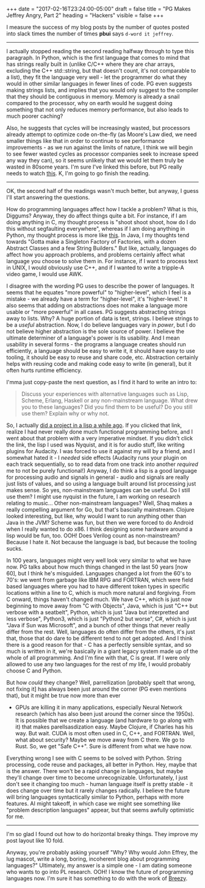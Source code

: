 +++
date = "2017-02-16T23:24:00-05:00"
draft = false
title = "PG Makes Jeffrey Angry, Part 2"
heading = "Hackers"
visible = false
+++

I measure the success of my blog posts by the number of quotes
posted into slack times the number of times <b>pbui</b> says `d-word it jeffrey`.

---

I actually stopped reading the second reading halfway through to type this
paragraph. In Python, which is the first language that comes to mind
that has strings really built in (unlike C/C++ where they are char arrays, 
excluding the C++ std::string, but that doesn't count, it's not
comparable to a list), they fit the language very well - let the programmer
do what they would in other similar languages in fewer lines of code. 
PG even suggests making strings lists, and implies that you would only
suggest to the compiler that they should be contiguous in memory.
Memory is already a snail compared to the processor, why on earth would
he suggest doing something that not only reduces memory performance, but
also leads to much poorer caching?

Also, he suggests that cycles will be increasingly wasted, but processors
already attempt to optimize code on-the-fly (as Moore's Law died, we
need smaller things like that in order to continue to see performance
improvements - as we run against the limits of nature, I think we will
begin to see fewer wasted cycles as processor companies seek to increase speed
any way they can), so it seems unlikely that we would let them truly be
wasted in 80some years.
I'm sure I've linked this before, but PG really needs to watch
[this](https://www.youtube.com/watch?v=JEpsKnWZrJ8).
K, I'm going to go finish the reading.

---

OK, the second half of the readings wasn't much better, but anyway, I
guess I'll start answering the questions.

How do programming languages affect how I tackle a problem? What is this,
Diggums? Anyway, they do affect things quite a bit. For instance, if I am
doing anything in C, my thought process is "shoot shoot shoot, how do I do this
without segfaulting everywhere", whereas if I am doing anything in Python,
my thought process is more like [this](lcatt.jpg). In Java, I my thoughts
tend towards "Gotta make a Singleton Factory of Factories, with a dozen
Abstract Classes and a few String Builders."
But like, actually, languages do affect how you approach problems, and
problems certainly affect what language you choose to solve them in.
For instance, if I want to process text in UNIX, I would obviously use
C++, and if I wanted to write a tripple-A video game, I would use AWK.

I disagree with the wording PG uses to describe the power of languages.
It seems that he equates "more powerful" to "higher-level", which I feel
is a mistake - we already have a term for "higher-level", it's "higher-level."
It also seems that adding on abstractions does not make a language more
usable or "more powerful" in all cases.
PG suggests abstracting strings away to lists.
Why? A huge portion of data is text, strings. I believe strings to be a
_useful_ abstraction. Now, I do believe languages vary in _power_, but I
do not believe higher abstraction is the sole source of power. I believe
the ultimate determiner of a language's power is its usability. And I mean
usability in several forms - the programs a language creates should run
efficiently, a language should be easy to write it, it should have easy
to use tooling, it should be easy to reuse and share code, etc.
Abstraction certainly helps with reusing code and making code easy to write
(in general), but it often hurts runtime efficiency.

I'mma just copy-paste the next question, as I find it hard to write an intro
to:

 > Discuss your experiences with alternative languages such as Lisp, Scheme,
 > Erlang, Haskell or any non-mainstream language. What drew you to these 
 > languages? Did you find them to be useful? Do you still use them? 
 > Explain why or why not.

So, I actually [did a project in a lisp a while ago](https://johnwesthoff.com/projects/firstaudacityplugin/).
If you clicked that link, realize I had never really done much functional
programming before, and I went about that problem with a very imperative
mindset. If you didn't click the link, the lisp I used was Nyquist, and it
is for audio stuff, like writing plugins for Audacity. I was forced to use
it against my will by a friend, and I somewhat hated it - I _needed_ side
effects (Audacity runs your plugin on each track sequentially, so to
read data from one track into another _required_ me to not be purely
functional!) Anyway, I do think a lisp is a good language for processing
audio and signals in general - audio and signals are really just lists of
values, and so using a language built around list processing just makes
sense. So yes, non-mainstream languages can be useful. 
Do I still use them? I might use nyquist in the future, I am working on
research relating to music... Other non-mainstream languages?
Well, Shaq makes a really compelling argument for Go, but that's bascially
mainstream. Clojure looked interesting, but like, why would I want to
run anything other than Java in the JVM? Scheme was fun, but then we
were forced to do Android when I really wanted to do x86. I think designing
some hardware around a lisp would be fun, too. 
OOH! Does Verilog count as non-mainstream? Because I hate it. Not because
the language is bad, but because the tooling sucks.

In 100 years, languages might very well look very similar to what we have now.
PG talks about how much things changed in the last 50 years [now 60], but
I think he's misguided. Languages changed a lot from the 60's to 70's: we went
from garbage like IBM RPG and FORTRAN, which were field based languages
where you had to have different token types in specific locations
within a line to C, which is much more natural and forgiving. 
From C onward, things haven't changed much. We have C++, which is just
now beginning to move away from "C with Objects", Java, which is just
"C++ but verbose with a seatbelt",
Python, which is just "Java but interpretted and less verbose", Python3, which
is just "Python2 but worse", C#, which is just "Java if Sun was Microsoft",
and a bunch of other things that never really differ from the rest.
Well, languages do often differ from the others, it's just that, those that
do dare to be different tend to not get adopted. And I think there is a
good reason for that - C has a perfectly sensible syntax, and so much
is written in it, we're basically in a giant legacy system made up
of the whole of all programming. And I'm fine with that, C is great.
If I were only allowed to use any two languages for the rest of my life,
I would probably choose C and Python.

But how _could_ they change? Well, parrellization [probably spelt that
wrong, not fixing it] has always been just around the corner (PG even mentions
that), but it might be true now more than ever
 - GPUs are killing it in many applications,
especially Neural Network research (which has also been just
around the corner since the 1950s). It is possible that we create a language
(and hardware to go along with it) that makes parellsasdization easy.
Maybe Clojure, if Charles has his way.
But wait. CUDA is most often used in C, C++, and FORTRAN. 
Well, what about security? Maybe we move away from C there. We go to Rust.
So, we get "Safe C++". Sure is different from what we have now.

Everything wrong I see with C seems to be solved with Python.
String processing, code reuse and packages, all better in Python.
Hey, maybe that is the answer. There won't be a rapid change in languages,
but maybe they'll change over time to become unrecognizable.
Unfortunately, I just don't see it changing too much - human language
itself is pretty stable - it does change over time but it rarely changes
radically. I believe the future will bring languages syntactically
similar to Python, perhaps with more features. AI might takeoff, in which
case we might see something like "problem description languages" appear,
but that seems awfully optimistic for me.

---
I'm so glad I found out how to do horizontal breaky things.
They improve my post layout like 10 fold.

Anyway, you're probably asking yourself "Why? Why would John Effrey, the lug
mascot, write a long, boring, incoherent blog about programming languages?"
Ultimately, my answer is a simple one - I am dating someone who wants to
go into PL research.
OOH! I know the future of programming languages now. I'm sure it has something
to do with the work of [Breezy](http://bashfulbytes.com/).
